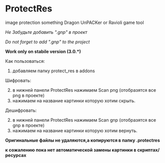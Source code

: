 # ProtectRes
image protection something Dragon UnPACKer or Ravioli game tool


*Не Забудьте добавить ".gnp" в проект*

*Do not forget to add ".gnp" to the project*


**Work only on stabile version (3.0.*)**


Как пользоваться:

1) добавляем папку protect_res в addons

Шифровать:

2) в нижней панели ProtectRes нажимаем Scan png (отобразятся все png в проекте)
4) нажимаем на название картинки которую хотим скрыть.

Дешифровать:

2) в нижней панели ProtectRes нажимаем Scan gnp (отобразятся все gnp в проекте)
4) нажимаем на название картинки которую хотим вернуть.

**Оригинальные файлы не удаляются,а копируются в папку .protectres**

**к сожалению пока нет автоматической замены картинки в скриптах/ресурсах**
